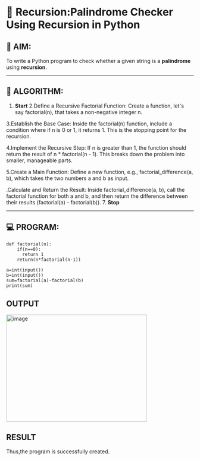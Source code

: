 # 🔁 Recursion:Palindrome Checker Using Recursion in Python

## 🎯 AIM:
To write a Python program to check whether a given string is a **palindrome** using **recursion**.

---

## 🧠 ALGORITHM:

1. **Start**
2.Define a Recursive Factorial Function: Create a function, let's say factorial(n), that takes a non-negative integer n.

3.Establish the Base Case: Inside the factorial(n) function, include a condition where if n is 0 or 1, it returns 1. This is the stopping point for the recursion.

4.Implement the Recursive Step: If n is greater than 1, the function should return the result of n * factorial(n - 1). This breaks down the problem into smaller, manageable parts.

5.Create a Main Function: Define a new function, e.g., factorial_difference(a, b), which takes the two numbers a and b as input.

.Calculate and Return the Result: Inside factorial_difference(a, b), call the factorial function for both a and b, and then return the difference between their results (factorial(a) - factorial(b)).
7. **Stop**

---

## 💻 PROGRAM:
```
def factorial(n):
    if(n==0):
      return 1
    return(n*factorial(n-1))

a=int(input())
b=int(input())
sum=factorial(a)-factorial(b)
print(sum)
```

## OUTPUT
<img width="378" height="288" alt="image" src="https://github.com/user-attachments/assets/b3bc9930-d266-4242-a3bb-cc601194b513" />


## RESULT
Thus,the program is successfully created.

